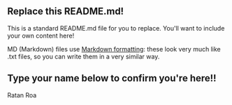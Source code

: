 ## Replace this README.md!

This is a standard README.md file for you to replace. You'll want to include your own content here!

MD (Markdown) files use [Markdown formatting](https://guides.github.com/features/mastering-markdown/): 
these look very much like .txt files, so you can write them in a very similar way.


## Type your name below to confirm you're here!!

Ratan
Roa
